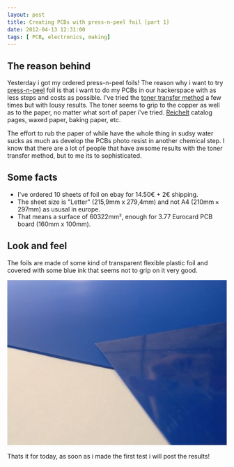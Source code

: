 ```yaml
---
layout: post
title: Creating PCBs with press-n-peel foil [part 1]
date: 2012-04-13 12:31:00
tags: [ PCB, electronics, making]
---
```

## The reason behind 
Yesterday i got my ordered press-n-peel foils! The reason why i want to try [press-n-peel](http://www.techniks.com/) foil is that i want to do my PCBs in our hackerspace with as less steps and costs as possible.
I've tried the [toner transfer method](http://www.dr-lex.be/hardware/tonertransfer.html) a few times but with lousy results. The toner seems to grip to the copper as well as to the paper, no matter what sort of paper i've tried. 
[Reichelt](http://reichelt.de) catalog pages, waxed paper, baking paper, etc. 
<!--more-->
The effort to rub the paper of while have the whole thing in sudsy water sucks as much as develop 
the PCBs photo resist in another chemical step. I know that there are a lot of people that have awsome results with the toner transfer method, but to me its to sophisticated. 


## Some facts
* I've ordered 10 sheets of foil on ebay for 14.50&euro; \+ 2&euro; shipping. 
* The sheet size is "Letter" (215,9mm x 279,4mm) and not A4 (210mm × 297mm) as ususal in europe. 
* That means a surface of 60322mm&#178;, enough for 3.77 Eurocard PCB board (160mm x 100mm).

## Look and feel
The foils are made of some kind of transparent flexible plastic foil and covered with some blue ink that seems not to grip on it very good.

![Press n Peel foil](pressnpeel_1.JPG)
 
Thats it for today, as soon as i made the first test i will post the results!
